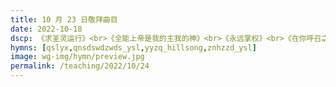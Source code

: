 ```yaml
---
title: 10 月 23 日敬拜曲目
date: 2022-10-18
dscp: 《求圣灵运行》<br>《全能上帝是我的主我的神》<br>《永远掌权》<br>《在你呼召之地》
hymns: [qslyx,qnsdswdzwds_ysl,yyzq_hillsong,znhzzd_ysl]
image: wg-img/hymn/preview.jpg
permalink: /teaching/2022/10/24
---
```


